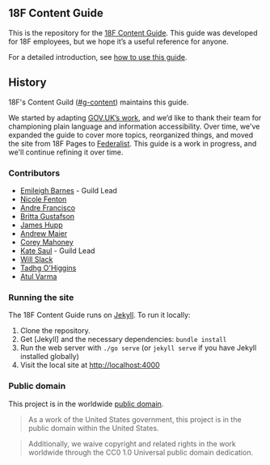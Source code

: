## 18F Content Guide

This is the repository for the [18F Content Guide](https://content-guide.18f.gov). This guide was developed for 18F employees, but we hope it’s a useful reference for anyone.

For a detailed introduction, see [how to use this guide](https://content-guide.18f.gov/how-to-use-this-guide).

## History

18F's Content Guild ([#g-content](https://18f.slack.com/archives/g-content)) maintains this guide.

We started by adapting [GOV.UK’s work](https://www.gov.uk/guidance/content-design), and we’d like to thank their team for championing plain language and information accessibility. Over time, we've expanded the guide to cover more topics, reorganized things, and moved the site from 18F Pages to [Federalist](https://github.com/18F/federalist). This guide is a work in progress, and we'll continue refining it over time.

### Contributors

* [Emileigh Barnes](https://github.com/emileighoutlaw) - Guild Lead
* [Nicole Fenton](https://github.com/nicoleslaw)
* [Andre Francisco](https://github.com/awfrancisco)
* [Britta Gustafson](https://github.com/brittag)
* [James Hupp](https://github.com/jameshupp)
* [Andrew Maier](https://github.com/andrewmaier)
* [Corey Mahoney](https://github.com/coreycaitlin)
* [Kate Saul](https://github.com/kategarklavs) - Guild Lead
* [Will Slack](https://github.com/wslack)
* [Tadhg O'Higgins](https://github.com/tadhg-ohiggins)
* [Atul Varma](https://github.com/toolness)

### Running the site

The 18F Content Guide runs on [Jekyll](http://jekyllrb.com/). To run it locally:

1. Clone the repository.
1. Get [Jekyll] and the necessary dependencies: `bundle install`
1. Run the web server with `./go serve` (or `jekyll serve` if you have Jekyll installed globally)
1. Visit the local site at [http://localhost:4000](http://localhost:4000)

### Public domain

This project is in the worldwide [public domain](LICENSE.md).

> As a work of the United States government, this project is in the public domain within the United States.

> Additionally, we waive copyright and related rights in the work worldwide through the CC0 1.0 Universal public domain dedication.

